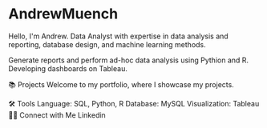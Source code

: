 # AndrewMuench

Hello, I'm Andrew. Data Analyst with expertise in data analysis and reporting, database design, and machine learning methods.


Generate reports and perform ad-hoc data analysis using Pythion and R.
Developing dashboards on Tableau.

📚 Projects
Welcome to my portfolio, where I showcase my projects.

🛠️ Tools
Language: SQL, Python, R
Database: MySQL
Visualization: Tableau
👋🏻 Connect with Me
Linkedin 
